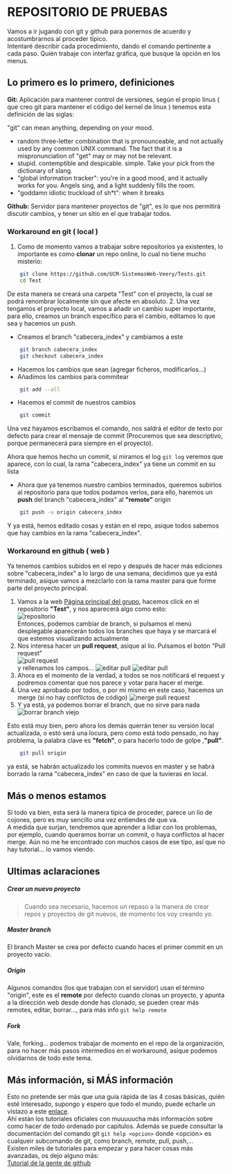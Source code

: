 # REPOSITORIO DE PRUEBAS

Vamos a ir jugando con git y github para ponernos de acuerdo y acostumbrarnos al proceder típico.  
Intentaré describir cada procedimiento, dando el comando pertinente a cada paso. Quién trabaje con interfaz gráfica, que busque la opción en los menus.

  
## Lo primero es lo primero, definiciones

**Git:** Aplicación para mantener control de versiones, según el propio linus ( que creo git para mantener el código del kernel de linux ) tenemos esta definición de las siglas:

"git" can mean anything, depending on your mood.
 - random three-letter combination that is pronounceable, and not
   actually used by any common UNIX command.  The fact that it is a
   mispronunciation of "get" may or may not be relevant.
 - stupid. contemptible and despicable. simple. Take your pick from the
   dictionary of slang.
 - "global information tracker": you're in a good mood, and it actually
   works for you. Angels sing, and a light suddenly fills the room.
 - "goddamn idiotic truckload of sh*t": when it breaks  
 
**Github:** Servidor para mantener proyectos de "git", es lo que nos permitirá discutir cambios, y tener un sitio en el que trabajar todos.
  
### Workaround en git ( local )
1. Como de momento vamos a trabajar sobre repositorios ya existentes, lo importante es como **clonar** un repo online, lo cual no tiene mucho misterio:
```bash
    git clone https://github.com/UCM-SistemasWeb-Veery/Tests.git
    cd Test
```
De esta manera se creará una carpeta "Test" con el proyecto, la cual se podrá renombrar localmente sin que afecte en absoluto.
2. Una vez tengamos el proyecto local, vamos a añadir un cambio super importante, para ello, creamos un branch específico para el cambio, editamos lo que sea y hacemos un push.  
 * Creamos el branch "cabecera_index" y cambiamos a este
```bash
    git branch cabecera_index
    git checkout cabecera_index
```
 * Hacemos los cambios que sean (agregar ficheros, modificarlos...)
 * Añadimos los cambios para commitear
```bash
    git add --all
```
 * Hacemos el commit de nuestros cambios
```bash
    git commit
```
Una vez hayamos escribamos el comando, nos saldrá el editor de texto por defecto para crear el mensaje de commit (Procuremos que sea descriptivo, porque permanecerá para siempre en el proyecto).
  
  Ahora que hemos hecho un commit, si miramos el log `git log` veremos que aparece, con lo cual, la rama "cabecera_index" ya tiene un commit en su lista
   * Ahora que ya tenemos nuestro cambios terminados, queremos subirlos al repositorio para que todos podamos verlos, para ello, haremos un **push** del branch "cabecera_index" al **"remote"** origin
```bash
    git push -u origin cabecera_index
```
Y ya está, hemos editado cosas y están en el repo, asique todos sabemos que hay cambios en la rama "cabecera_index".

### Workaround en github ( web )
Ya tenemos cambios subidos en el repo y después de hacer más ediciones sobre "cabecera_index" a lo largo de una semana, decidimos que ya está terminado, asique vamos a mezclarlo con la rama master para que forme parte del proyecto principal.
1. Vamos a la web [Página principal del grupo](https://github.com/UCM-SistemasWeb-Veery/), hacemos click en el repositorio **"Test"**, y nos aparecerá algo como esto:   
![repositorio](https://github.com/UCM-SistemasWeb-Veery/Tests/tree/master/img/Repositorio.png)  
Entonces, podemos cambiar de branch, si pulsamos el menú desplegable aparecerán todos los branches que haya y se marcará el que estemos visualizando actualmente
2. Nos interesa hacer un **pull request**, asique al lío. Pulsamos el botón "Pull request"  
![pull request](https://github.com/UCM-SistemasWeb-Veery/Tests/tree/master/img/crear_pull_request.png "pull")  
y rellenamos los campos...
![editar pull](https://github.com/UCM-SistemasWeb-Veery/Tests/tree/master/img/editar_request.png "edit")
![editar pull](https://github.com/UCM-SistemasWeb-Veery/Tests/tree/master/img/editar_request_2.png "edit")
3. Ahora es el momento de la verdad, a todos se nos notificará el request y podremos comentar que nos parece y votar para hacer el merge.  
4. Una vez aprobado por todos, o por mi mismo en este caso, hacemos un merge (si no hay conflictos de código)
![merge pull request](https://github.com/UCM-SistemasWeb-Veery/Tests/tree/master/img/merge_request.png "merge")  
5. Y ya está, ya podemos borrar el branch, que no sirve para nada  
![borrar branch viejo](https://github.com/UCM-SistemasWeb-Veery/Tests/tree/master/img/merge_terminado.png "delete")  

Esto está muy bien, pero ahora los demás querrán tener su versión local actualizada, o estó será una locura, pero como está todo pensado, no hay problema, la palabra clave es **"fetch"**, o para hacerlo todo de golpe ,**"pull"**.
```bash
    git pull origin
```

ya está, se habrán actualizado los commits nuevos en master y se habrá borrado la rama "cabecera_index" en caso de que la tuvieras en local. 
  
    
## Más o menos estamos
Si todo va bien, esta será la manera típica de proceder, parece un lío de cojones, pero es muy sencillo una vez entiendes de que va.  
A medida que surjan, tendremos que aprender a lidiar con los problemas, por ejemplo, cuando queramos borrar un commit, o haya conflictos al hacer merge. Aún no me he encontrado con muchos casos de ese tipo, así que no hay tutorial... lo vamos viendo.


## Ultimas aclaraciones
##### Crear un nuevo proyecto
>Cuando sea necesario, hacemos un repaso a la manera de crear repos y proyectos de git nuevos, de momento los voy creando yo.
##### Master branch
El branch Master se crea por defecto cuando haces el primer commit en un proyecto vacío.
##### Origin
Algunos comandos (los que trabajan con el servidor) usan el término "origin", este es el **remote** por defecto cuando clonas un proyecto, y apunta a la dirección web desde donde has clonado, se pueden crear más remotes, editar, borrar..., para más info `git help remote`
##### Fork
Vale, forking... podemos trabajar de momento en el repo de la organización, para no hacer más pasos intermedios en el workaround, asique podemos olvidarnos de todo este tema.


## Más información, si MÁS información
Esto no pretende ser más que una guía rápida de las 4 cosas básicas, quién esté interesado, supongo y espero que todo el mundo, puede echarle un vistazo a este
[enlace](http://git-scm.com/book/en/v2/Getting-Started-About-Version-Control).  
Ahí están los tutoriales oficiales con muuuuucha más información sobre como hacer de todo ordenado por capítulos. Además se puede consultar la documentación del comando git `git help <opcion>` donde <opción> es cualqueir subcomando de git, como branch, remote, pull, push,...  
Existen miles de tutoriales para empezar y para hacer cosas más avanzadas, os dejo alguno más:  
[Tutorial de la gente de github](https://guides.github.com/activities/hello-world/)
